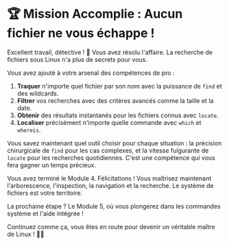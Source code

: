 # 🏆 Mission Accomplie : Aucun fichier ne vous échappe !

Excellent travail, détective ! 🎉 Vous avez résolu l'affaire. La recherche de fichiers sous Linux n'a plus de secrets pour vous.

Vous avez ajouté à votre arsenal des compétences de pro :
1. **Traquer** n'importe quel fichier par son nom avec la puissance de `find` et des wildcards.
2. **Filtrer** vos recherches avec des critères avancés comme la taille et la date.
3. **Obtenir** des résultats instantanés pour les fichiers connus avec `locate`.
4. **Localiser** précisément n'importe quelle commande avec `which` et `whereis`.

Vous savez maintenant quel outil choisir pour chaque situation : la précision chirurgicale de `find` pour les cas complexes, et la vitesse fulgurante de `locate` pour les recherches quotidiennes. C'est une compétence qui vous fera gagner un temps précieux.

Vous avez terminé le Module 4. Félicitations ! Vous maîtrisez maintenant l'arborescence, l'inspection, la navigation et la recherche. Le système de fichiers est votre territoire.

La prochaine étape ? Le Module 5, où vous plongerez dans les commandes système et l'aide intégrée !

Continuez comme ça, vous êtes en route pour devenir un véritable maître de Linux ! 🐧✨